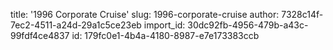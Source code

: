 title: '1996 Corporate Cruise'
slug: 1996-corporate-cruise
author: 7328c14f-7ec2-4511-a24d-29a1c5ce23eb
import_id: 30dc92fb-4956-479b-a43c-99fdf4ce4837
id: 179fc0e1-4b4a-4180-8987-e7e173383ccb
